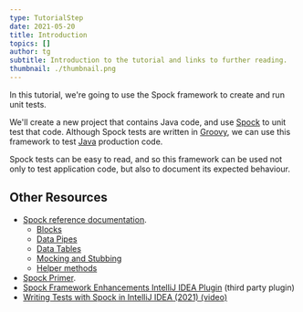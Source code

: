 ```yaml
---
type: TutorialStep
date: 2021-05-20
title: Introduction
topics: []
author: tg
subtitle: Introduction to the tutorial and links to further reading.
thumbnail: ./thumbnail.png
---
```


In this tutorial, we're going to use the Spock framework to create and run unit tests.

We'll create a new project that contains Java code, and use [Spock](https://spockframework.org/) to unit test that code. Although Spock tests are written in [Groovy](https://groovy-lang.org/), we can use this framework to test [Java](/tags/java/) production code.

Spock tests can be easy to read, and so this framework can be used not only to test application code, but also to document its expected behaviour.

## Other Resources

- [Spock reference documentation](https://spockframework.org/spock/docs/2.0/all_in_one.html).
  - [Blocks](http://spockframework.org/spock/docs/2.0/all_in_one.html#_blocks)
  - [Data Pipes](http://spockframework.org/spock/docs/2.0/all_in_one.html#_data_pipes)
  - [Data Tables](http://spockframework.org/spock/docs/2.0/all_in_one.html#data-tables)
  - [Mocking and Stubbing](https://spockframework.org/spock/docs/2.0/all_in_one.html#interaction-based-testing)
  - [Helper methods](http://spockframework.org/spock/docs/2.0/all_in_one.html#_helper_methods)
- [Spock Primer](http://spockframework.org/spock/docs/2.0/spock_primer.html).
- [Spock Framework Enhancements IntelliJ IDEA Plugin](https://plugins.jetbrains.com/plugin/7114-spock-framework-enhancements) (third party plugin)
- [Writing Tests with Spock in IntelliJ IDEA (2021) (video)](https://youtu.be/6V6G3RyxEMk)
